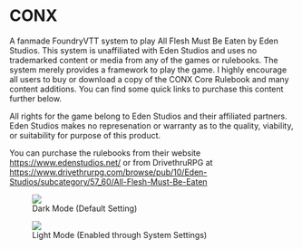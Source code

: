 # CONX

A fanmade FoundryVTT system to play All Flesh Must Be Eaten by Eden Studios. This system is unaffiliated with Eden Studios and uses no trademarked content or media from any of the games or rulebooks. The system 
merely provides a framework to play the game. I highly encourage all users to buy or download a copy of the CONX Core Rulebook and many content additions. You can find some quick links to purchase this content further below.

All rights for the game belong to Eden Studios and their affiliated partners. Eden Studios makes no represenation or warranty as to the quality, viability, or suitability for purpose of this product.

You can purchase the rulebooks from their website https://www.edenstudios.net/ or from DrivethruRPG at https://www.drivethrurpg.com/browse/pub/10/Eden-Studios/subcategory/57_60/All-Flesh-Must-Be-Eaten

<figure>
    <img src="images/conspiracyx-dark-mode.png">
    <figcaption>Dark Mode (Default Setting)</figcaption>
</figure>

<figure>
    <img src="images/conspiracyx-light-mode.png">
    <figcaption>Light Mode (Enabled through System Settings)</figcaption>
</figure>
